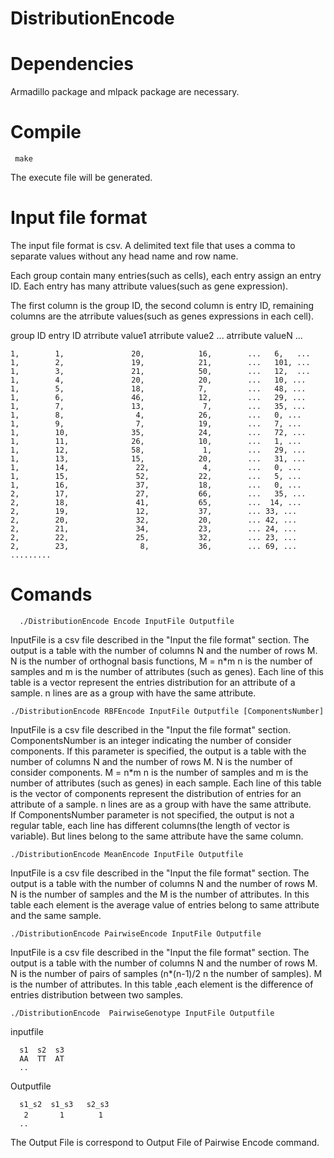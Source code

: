 # DistributionEncode

# Dependencies
  Armadillo package and mlpack package are necessary. 
# Compile
     make
  The execute file will be generated.

# Input file format 
  The input file format is csv. A delimited text file that uses a comma to separate values without any head name and row name.
 
  Each group contain many entries(such as cells), each entry assign an entry ID. Each entry has many attribute values(such as gene expression).
 
 The first column is the group ID, the second column is entry ID, remaining columns are the atrribute values(such as genes expressions in each cell).
 
 group ID  entry ID  atrribute value1  atrribute value2   ...  atrribute valueN ...
 
    1,        1,               20,            16,        ...   6,   ...
    1,        2,               19,            21,        ...   101, ...
    1,        3,               21,            50,        ...   12,  ...
    1,        4,               20,            20,        ...   10, ...
    1,        5,               18,            7,         ...   48, ...
    1,        6,               46,            12,        ...   29, ...
    1,        7,               13,             7,        ...   35, ...
    1,        8,                4,            26,        ...   0, ...
    1,        9,                7,            19,        ...   7, ...
    1,        10,              35,            24,        ...   72, ...
    1,        11,              26,            10,        ...   1, ...
    1,        12,              58,             1,        ...   29, ...
    1,        13,              15,            20,        ...   31, ...
    1,        14,               22,            4,        ...   0, ...
    1,        15,               52,           22,        ...   5, ...
    1,        16,               37,           18,        ...   0, ...
    2,        17,               27,           66,        ...   35, ... 
    2,        18,               41,           65,        ...  14, ... 
    2,        19,               12,           37,        ... 33, ...
    2,        20,               32,           20,        ... 42, ...
    2,        21,               34,           23,        ... 24, ...
    2,        22,               25,           32,        ... 23, ...
    2,        23,                8,           36,        ... 69, ...
    .........
   # Comands
   
      ./DistributionEncode Encode InputFile Outputfile 
      
  InputFile is a csv file described in the "Input the file format" section. The output is a table with the number of columns N and the number of rows M. N is the number of orthognal basis functions, M = n\*m n is the number of samples and m is the number of attributes (such as genes).  Each line of this table is a vector represent the entries distribution for an attribute of a sample. n lines are as a group with have the same attribute.
  
  
   
    ./DistributionEncode RBFEncode InputFile Outputfile [ComponentsNumber]
    
  InputFile is a csv file described in the "Input the file format" section. ComponentsNumber is an integer indicating the number of consider components. If this parameter is specified, the output is a table with the number of columns N and the number of rows M.
N is the number of consider components. M = n\*m n is the number of samples and m is the number of attributes (such as genes) in each sample. Each line of this table is the vector of components represent the distribution of entries for an attribute of a sample. n lines are as a group with have the same attribute.     
 If ComponentsNumber parameter is not specified, the output is not a regular table, each line has different columns(the length of vector is variable). But lines belong to the same attribute have the same column.
 
 
    ./DistributionEncode MeanEncode InputFile Outputfile  
   
  InputFile is a csv file described in the "Input the file format" section. The output is a table with the number of columns N and the number of rows M. N is the number of samples and the M is the number of attributes. In this table each element is the average value of entries belong to same attribute and the same sample. 
   
   
   
    ./DistributionEncode PairwiseEncode InputFile Outputfile   
     
   InputFile is a csv file described in the "Input the file format" section. The output is a table with the number of columns N and the number of rows M. N is the number of pairs of samples (n\*(n-1)/2 n the number of samples). M is the number of attributes. In this table ,each element is the difference of entries distribution between two samples.    
   
   
   
    ./DistributionEncode  PairwiseGenotype InputFile Outputfile
   
  inputfile 
      
      s1  s2  s3 
      AA  TT  AT
      .. 
  Outputfile 
  
      s1_s2  s1_s3   s2_s3  
       2       1  　    1
      .. 
   The Output File is correspond to Output File of Pairwise Encode command. 
      
    
      
      
      
     
     
